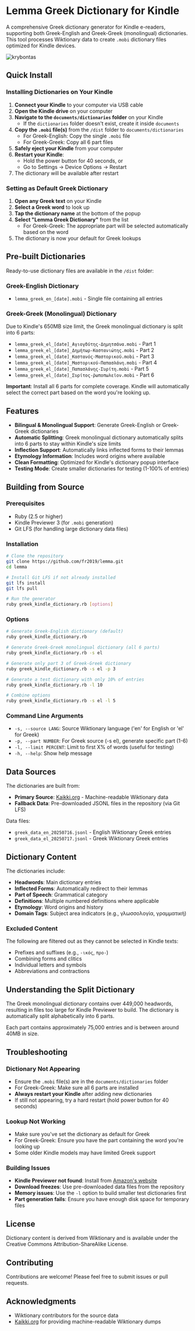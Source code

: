 # Lemma Greek Dictionary for Kindle

A comprehensive Greek dictionary generator for Kindle e-readers, supporting both Greek-English and Greek-Greek (monolingual) dictionaries. This tool processes Wiktionary data to create `.mobi` dictionary files optimized for Kindle devices.

![krybontas](https://github.com/user-attachments/assets/b4720bd2-b3d6-4bbc-9295-5e0944cd0393)

## Quick Install

### Installing Dictionaries on Your Kindle

1. **Connect your Kindle** to your computer via USB cable
2. **Open the Kindle drive** on your computer
3. **Navigate to the `documents/dictionaries` folder** on your Kindle
   - If the `dictionaries` folder doesn't exist, create it inside `documents`
4. **Copy the `.mobi` file(s)** from the `/dist` folder to `documents/dictionaries`
   - For Greek-English: Copy the single `.mobi` file
   - For Greek-Greek: Copy all 6 part files
5. **Safely eject your Kindle** from your computer
6. **Restart your Kindle**:
   - Hold the power button for 40 seconds, or
   - Go to Settings → Device Options → Restart
7. The dictionary will be available after restart

### Setting as Default Greek Dictionary

1. **Open any Greek text** on your Kindle
2. **Select a Greek word** to look up
3. **Tap the dictionary name** at the bottom of the popup
4. **Select "Lemma Greek Dictionary"** from the list
   - For Greek-Greek: The appropriate part will be selected automatically based on the word
5. The dictionary is now your default for Greek lookups

## Pre-built Dictionaries

Ready-to-use dictionary files are available in the `/dist` folder:

### Greek-English Dictionary

- `lemma_greek_en_[date].mobi` - Single file containing all entries

### Greek-Greek (Monolingual) Dictionary

Due to Kindle's 650MB size limit, the Greek monolingual dictionary is split into 6 parts:

- `lemma_greek_el_[date]_Αγιογδύτης-Δημητσάνα.mobi` - Part 1
- `lemma_greek_el_[date]_Δημήτωρ-Καστανιώτης.mobi` - Part 2
- `lemma_greek_el_[date]_Καστανός-Μαστορικού.mobi` - Part 3
- `lemma_greek_el_[date]_Μαστορικού-Παπασλάνη.mobi` - Part 4
- `lemma_greek_el_[date]_Παπασλάνης-Συρίτη.mobi` - Part 5
- `lemma_greek_el_[date]_Συρίτος-ῥωποπωλεῖον.mobi` - Part 6

**Important**: Install all 6 parts for complete coverage. Kindle will automatically select the correct part based on the word you're looking up.

## Features

- **Bilingual & Monolingual Support**: Generate Greek-English or Greek-Greek dictionaries
- **Automatic Splitting**: Greek monolingual dictionary automatically splits into 6 parts to stay within Kindle's size limits
- **Inflection Support**: Automatically links inflected forms to their lemmas
- **Etymology Information**: Includes word origins where available
- **Clean Formatting**: Optimized for Kindle's dictionary popup interface
- **Testing Mode**: Create smaller dictionaries for testing (1-100% of entries)

## Building from Source

### Prerequisites

- Ruby (2.5 or higher)
- Kindle Previewer 3 (for `.mobi` generation)
- Git LFS (for handling large dictionary data files)

### Installation

```bash
# Clone the repository
git clone https://github.com/fr2019/lemma.git
cd lemma

# Install Git LFS if not already installed
git lfs install
git lfs pull

# Run the generator
ruby greek_kindle_dictionary.rb [options]
```

### Options

```bash
# Generate Greek-English dictionary (default)
ruby greek_kindle_dictionary.rb

# Generate Greek-Greek monolingual dictionary (all 6 parts)
ruby greek_kindle_dictionary.rb -s el

# Generate only part 3 of Greek-Greek dictionary
ruby greek_kindle_dictionary.rb -s el -p 3

# Generate a test dictionary with only 10% of entries
ruby greek_kindle_dictionary.rb -l 10

# Combine options
ruby greek_kindle_dictionary.rb -s el -l 5
```

### Command Line Arguments

- `-s, --source LANG`: Source Wiktionary language ('en' for English or 'el' for Greek)
- `-p, --part NUMBER`: For Greek source (-s el), generate specific part (1-6)
- `-l, --limit PERCENT`: Limit to first X% of words (useful for testing)
- `-h, --help`: Show help message

## Data Sources

The dictionaries are built from:

- **Primary Source**: [Kaikki.org](https://kaikki.org/) - Machine-readable Wiktionary data
- **Fallback Data**: Pre-downloaded JSONL files in the repository (via Git LFS)

Data files:

- `greek_data_en_20250716.jsonl` - English Wiktionary Greek entries
- `greek_data_el_20250717.jsonl` - Greek Wiktionary Greek entries

## Dictionary Content

The dictionaries include:

- **Headwords**: Main dictionary entries
- **Inflected Forms**: Automatically redirect to their lemmas
- **Part of Speech**: Grammatical category
- **Definitions**: Multiple numbered definitions where applicable
- **Etymology**: Word origins and history
- **Domain Tags**: Subject area indicators (e.g., γλωσσολογία, γραμματική)

### Excluded Content

The following are filtered out as they cannot be selected in Kindle texts:

- Prefixes and suffixes (e.g., `-ικός`, `προ-`)
- Combining forms and clitics
- Individual letters and symbols
- Abbreviations and contractions

## Understanding the Split Dictionary

The Greek monolingual dictionary contains over 449,000 headwords, resulting in files too large for Kindle Previewer to build. The dictionary is automatically split alphabetically into 6 parts.

Each part contains approximately 75,000 entries and is between around 40MB in size.

## Troubleshooting

### Dictionary Not Appearing

- Ensure the `.mobi` file(s) are in the `documents/dictionaries` folder
- For Greek-Greek: Make sure all 6 parts are installed
- **Always restart your Kindle** after adding new dictionaries
- If still not appearing, try a hard restart (hold power button for 40 seconds)

### Lookup Not Working

- Make sure you've set the dictionary as default for Greek
- For Greek-Greek: Ensure you have the part containing the word you're looking up
- Some older Kindle models may have limited Greek support

### Building Issues

- **Kindle Previewer not found**: Install from [Amazon's website](https://www.amazon.com/gp/feature.html?docId=1000765261)
- **Download freezes**: Use pre-downloaded data files from the repository
- **Memory issues**: Use the `-l` option to build smaller test dictionaries first
- **Part generation fails**: Ensure you have enough disk space for temporary files

## License

Dictionary content is derived from Wiktionary and is available under the Creative Commons Attribution-ShareAlike License.

## Contributing

Contributions are welcome! Please feel free to submit issues or pull requests.

## Acknowledgments

- Wiktionary contributors for the source data
- [Kaikki.org](https://kaikki.org/) for providing machine-readable Wiktionary dumps
